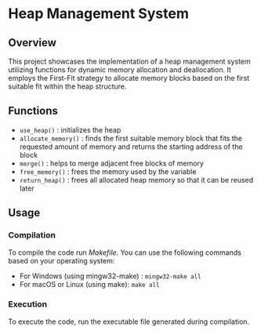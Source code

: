 
# Heap Management System





## Overview

This project showcases the implementation of a heap management system utilizing functions for dynamic memory allocation and deallocation. It employs the First-Fit strategy to allocate memory blocks based on the first suitable fit within the heap structure.
## Functions

- `use_heap()` : initializes the heap 
- `allocate_memory()` : finds the first suitable memory block that fits the requested amount of memory and returns the starting address of the block
- `merge()` : helps to merge adjacent free blocks of memory
- `free_memory()` : frees the memory used by the variable
- `return_heap()` : frees all allocated heap memory so that it can be reused later






## Usage

### Compilation

To compile the code run *Makefile*. You can use the following commands based on your operating system:

- For Windows (using mingw32-make) : `mingw32-make all`
- For macOS or Linux (using make): `make all`

### Execution

To execute the code, run the executable file generated during compilation.

